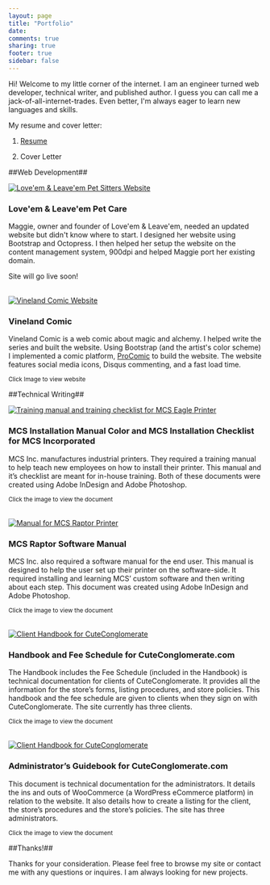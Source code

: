 ```yaml
---
layout: page
title: "Portfolio"
date:
comments: true
sharing: true
footer: true
sidebar: false
---
```

Hi! Welcome to my little corner of the internet. I am an engineer turned web developer, technical writer, and published author. I guess you can call me a jack-of-all-internet-trades. Even better, I'm always eager to learn new languages and skills.

My resume and cover letter:

1) <a href="/images/portfolio/BetancourtResume.pdf" target="_blank">Resume</a>

2) Cover Letter

##Web Development##
<div class="media">
  <a class="pull-left" href="http://www.austinpetsitter.com" target="_blank">
    <img class="media-object" src="/images/portfolio/LoveemAndLeaveem.png" alt="Love'em & Leave'em Pet Sitters Website">
  </a>
  <div class="media-body">
    <h3 class="media-heading">Love'em & Leave'em Pet Care</h3>
    <p>Maggie, owner and founder of Love'em & Leave'em, needed an updated website but didn't know where to start. I designed her website using Bootstrap and Octopress. I then helped her setup the website on the content management system, 900dpi and helped Maggie port her existing domain.</p>
    <p>Site will go live soon!<p>
  </div>
</div>
<br />
<div class="media">
  <a class="pull-left" href="http://vinelandcomic.com" target="_blank">
    <img class="media-object" src="/images/portfolio/vinelandscreenshot.png" alt="Vineland Comic Website">
  </a>
  <div class="media-body">
    <h3 class="media-heading">Vineland Comic</h3>
    <p>Vineland Comic is a web comic about magic and alchemy. I helped write the series and built the website. Using Bootstrap (and the artist's color scheme) I implemented a comic platform, <a title="ProComic courtesy of dark12222000 on Github" href="https://github.com/dark12222000/ProComics" target="_blank">ProComic</a> to build the website. The website features social media icons, Disqus commenting, and a fast load time.</p>
    <p><small>Click Image to view website</small></p>
  </div>
</div>


##Technical Writing##
<div class="media">
  <a class="pull-left" href="/images/portfolio/MCS-Installation-Manual-Color.pdf" target="_blank">
    <img class="media-object" src="/images/portfolio/MCSInstallation.png" alt="Training manual and training checklist for MCS Eagle Printer">
  </a>
  <div class="media-body">
    <h3 class="media-heading">MCS Installation Manual Color and MCS Installation Checklist for MCS Incorporated</h3>
    <p>MCS Inc. manufactures industrial printers. They required a training manual to help teach new employees on how to install their printer. This manual and it’s checklist are meant for in-house training. Both of these documents were created using Adobe InDesign and Adobe Photoshop.</p>
    <p><small>Click the image to view the document</small></p>
  </div>
</div>
<br />
<div class="media">
  <a class="pull-left" href="/images/portfolio/MCS-Raptor-Manual.pdf" target="_blank">
    <img class="media-object" src="/images/portfolio/MCSManual.png" alt="Manual for MCS Raptor Printer">
  </a>
  <div class="media-body">
    <h3 class="media-heading">MCS Raptor Software Manual</h3>
    <p>MCS Inc. also required a software manual for the end user. This manual is designed to help the user set up their printer on the software-side. It required installing and learning MCS’ custom software and then writing about each step. This document was created using Adobe InDesign and Adobe Photoshop.</p>
    <p><small>Click the image to view the document</small></p>
  </div>
</div>
<br />
<div class="media">
  <a class="pull-left" href="/images/portfolio/CuteConglomerateHandbookv1.2.pdf" target="_blank">
    <img class="media-object" src="/images/portfolio/CuteconglomerateHandbook.png" alt="Client Handbook for CuteConglomerate">
  </a>
  <div class="media-body">
    <h3 class="media-heading">Handbook and Fee Schedule for CuteConglomerate.com</h3>
    <p>The Handbook includes the Fee Schedule (included in the Handbook) is technical documentation for clients of CuteConglomerate. It provides all the information for the store’s forms, listing procedures, and store policies. This handbook and the fee schedule are given to clients when they sign on with CuteConglomerate. The site currently has three clients.
    <p><small>Click the image to view the document</small></p>
  </div>
</div>
<br />
<div class="media">
  <a class="pull-left" href="/images/portfolio/CuteConglomerateHandbookv1.2.pdf" target="_blank">
    <img class="media-object" src="/images/portfolio/CuteconglomerateHandbook.png" alt="Client Handbook for CuteConglomerate">
  </a>
  <div class="media-body">
    <h3 class="media-heading">Administrator’s Guidebook for CuteConglomerate.com</h3>
    <p>This document is technical documentation for the administrators. It details the ins and outs of WooCommerce (a WordPress eCommerce platform) in relation to the website. It also details how to create a listing for the client, the store’s procedures and the store’s policies. The site has three administrators.</p>
    <p><small>Click the image to view the document</small></p>
  </div>
</div>

##Thanks!##

Thanks for your consideration. Please feel free to browse my site or contact me with any questions or inquires. I am always looking for new projects.
